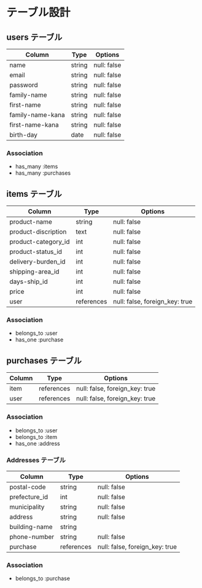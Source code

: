 # テーブル設計

## users テーブル

| Column           | Type    | Options     |
| ---------------- | ------- | ----------  |
| name             | string  | null: false |
| email            | string  | null: false |
| password         | string  | null: false |
| family-name      | string  | null: false |
| first-name       | string  | null: false |
| family-name-kana | string  | null: false |
| first-name-kana  | string  | null: false |
| birth-day        | date    | null: false |


### Association

- has_many :items
- has_many :purchases

## items テーブル

| Column               | Type       | Options                        |
| -------------------  | ---------- | ------------------------------ |
| product-name         | string     | null: false                    |
| product-discription  | text       | null: false                    |
| product-category_id  | int        | null: false                    |
| product-status_id    | int        | null: false                    |
| delivery-burden_id   | int        | null: false                    |
| shipping-area_id     | int        | null: false                    |
| days-ship_id         | int        | null: false                    |
| price                | int        | null: false                    |
| user                 | references | null: false, foreign_key: true |

### Association

- belongs_to :user
- has_one :purchase

## purchases テーブル

| Column           | Type       | Options                        |
| ---------------- | -------    | ------------------------------ |
| item             | references | null: false, foreign_key: true |
| user             | references | null: false, foreign_key: true |

### Association

- belongs_to :user
- belongs_to :item
- has_one :address

### Addresses テーブル

| Column         | Type       | Options                        |
| ---------------| ---------- | ------------------------------ |
| postal-code    | string     | null: false                    |
| prefecture_id  | int        | null: false                    |
| municipality   | string     | null: false                    |
| address        | string     | null: false                    |
| building-name  | string     |                                |
| phone-number   | string     | null: false                    |
| purchase       | references | null: false, foreign_key: true |

### Association

- belongs_to :purchase

